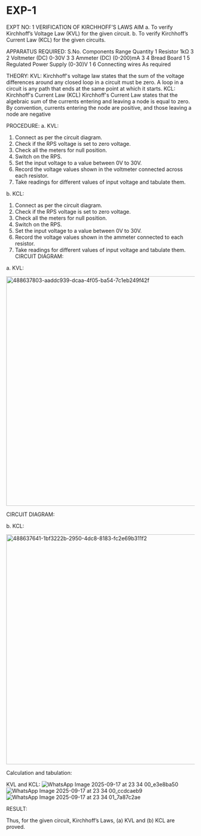 # EXP-1
EXPT NO: 1	VERIFICATION OF KIRCHHOFF’S LAWS
AIM
a.   To verify Kirchhoff’s Voltage Law (KVL) for the given circuit. 
b.   To verify Kirchhoff’s Current Law (KCL) for the given circuits.

APPARATUS REQUIRED:
S.No.	Components	Range	Quantity
1	Resistor	1kΩ	3
2	Voltmeter (DC)	0-30V	3
3	Ammeter (DC)	(0-200)mA	3
4	Bread Board		1
5	Regulated Power Supply	(0-30)V	1
6	Connecting wires		As required

THEORY:
KVL: Kirchhoff's voltage law states that the sum of the voltage differences around any closed loop in a circuit must be zero. A loop in a circuit is any path that ends at the same point at which it starts.
KCL:
Kirchhoff's Current Law (KCL) Kirchhoff's Current Law states that the algebraic sum of the currents entering and leaving a node is equal to zero. By convention, currents entering the node are positive, and those leaving a node are negative


PROCEDURE:
a.   KVL:
1.   Connect as per the circuit diagram.
2.   Check if the RPS voltage is set to zero voltage.
3.   Check all the meters for null position.
4.   Switch on the RPS.
5.   Set the input voltage to a value between 0V to 30V.
6.   Record the voltage values shown in the voltmeter connected across each resistor.
7.   Take readings for different values of input voltage and tabulate them.


b.  KCL:
1.   Connect as per the circuit diagram.
2.   Check if the RPS voltage is set to zero voltage.
3.   Check all the meters for null position.
4.   Switch on the RPS.
5.   Set the input voltage to a value between 0V to 30V.
6.   Record the voltage values shown in the ammeter connected to each resistor.
7.   Take readings for different values of input voltage and tabulate them. 
CIRCUIT DIAGRAM:

a.   KVL:

<img width="1042" height="612" alt="488637803-aaddc939-dcaa-4f05-ba54-7c1eb249f42f" src="https://github.com/user-attachments/assets/7961c948-c587-4e45-b05c-d90a46ccee06" />



 CIRCUIT DIAGRAM:
 
b.  KCL:

 <img width="1037" height="613" alt="488637641-1bf3222b-2950-4dc8-8183-fc2e69b311f2" src="https://github.com/user-attachments/assets/96a1eda4-0c5e-4ddc-822d-b4fb63fd5daf" />


Calculation and tabulation:

KVL and KCL:
![WhatsApp Image 2025-09-17 at 23 34 00_e3e8ba50](https://github.com/user-attachments/assets/e2b77acf-9970-457c-a08e-4cb40cc69a62)
![WhatsApp Image 2025-09-17 at 23 34 00_ccdcaeb9](https://github.com/user-attachments/assets/c78113ce-28fd-48a2-a209-f24cc2e052ff)
![WhatsApp Image 2025-09-17 at 23 34 01_7a87c2ae](https://github.com/user-attachments/assets/5415b314-83e4-4dad-8916-3538ba9c7bfe)



RESULT:

Thus, for the given circuit, Kirchhoff’s Laws, (a) KVL and (b) KCL are proved.
